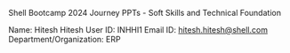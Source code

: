 Shell Bootcamp 2024 Journey PPTs - Soft Skills and Technical Foundation

Name: Hitesh Hitesh
User ID: INHHI1
Email ID: hitesh.hitesh@shell.com
Department/Organization: ERP
